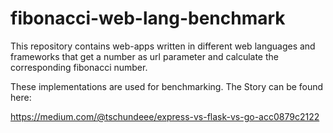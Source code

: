 # fibonacci-web-lang-benchmark
This repository contains web-apps written in different web languages and frameworks that get a number as url parameter and calculate the corresponding fibonacci number.

These implementations are used for benchmarking. The Story can be found here:

https://medium.com/@tschundeee/express-vs-flask-vs-go-acc0879c2122
